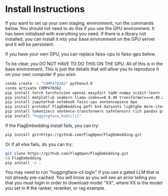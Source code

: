 # Install Instructions

If you want to set up your own staging, environment, run the commands below.  You should not need to do this if you use the GPU environment. It has been initialised with everything you need.  If there is a library not installed, you can install it into your base environment on the GPU server and it will be persistent.

If you have your own GPU, you can replace faiss-cpu to faiss-gpu below.

To be clear, you DO NOT HAVE TO DO THIS ON THE GPU. All of this is in the
base environment. This is just the details that will allow you to reproduce
it on your own computer if you wish.

```bash
conda create -n "COMP4703A2" python=3.9
conda activate COMP4703A2
pip install torch torchvision openai easydict tqdm numpy scikit-learn
pip install matplotlib seaborn llama-index==0.9.40 transformers==4.40.2
pip install jupyterhub notebook faiss-cpu sentencepiece bpe
pip install protobuf FlagEmbedding peft bs4 datasets lightgbm more-itertools
pip install tokenizers sentence-transformers safetensors rich pandas psutil pyarrow
pip install "huggingface_hub[cli]"
```

If the FlagEmbedding install fails, you can try: 
```bash
pip install git+https://github.com/FlagOpen/FlagEmbedding.git
```

Or if all else fails, do you can try:
```bash
git clone https://github.com/FlagOpen/FlagEmbedding.git 
cd FlagEmbedding 
pip install -e .
```

You may need to run "huggingface-cli login" if you use a gated LLM that is not already pre-cached. You will know as you will see an error telling you that you must login in order to download model "XX", where XX is the model you set in # the ranker, reranker, or rag example.


